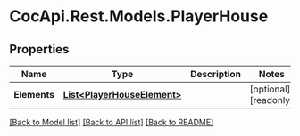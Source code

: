 # CocApi.Rest.Models.PlayerHouse

## Properties

Name | Type | Description | Notes
------------ | ------------- | ------------- | -------------
**Elements** | [**List&lt;PlayerHouseElement&gt;**](PlayerHouseElement.md) |  | [optional] [readonly] 

[[Back to Model list]](../../README.md#documentation-for-models) [[Back to API list]](../../README.md#documentation-for-api-endpoints) [[Back to README]](../../README.md)

